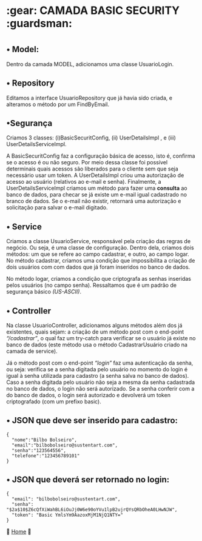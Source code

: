 <h1> :gear: CAMADA BASIC SECURITY :guardsman:  <h1>

<h2> • Model: </h2>
Dentro da camada MODEL, adicionamos uma classe UsuarioLogin.

<h2> • Repository </h2>
Editamos a interface UsuarioRepository que já havia sido criada, e alteramos o método por um FindByEmail.

<h2> •Segurança </h2>

Criamos 3 classes: (i)BasicSecuritConfig, (ii) UserDetailsImpl , e (iii) UserDetailsServiceImpl.

A BasicSecuritConfig faz a configuração básica de acesso, isto é, confirma se o acesso é ou não seguro.
Por meio dessa classe foi possível determinais quais acessos são liberados para o cliente sem que seja necessário usar um token.
A UserDetailsImpl criou uma autorização de acesso ao usuário (relativos ao e-mail e senha).
Finalmente, a UserDetailsServiceImpl  criamos um método para fazer uma <b>consulta</b> ao banco de dados, para checar se já existe um e-mail igual cadastrado no branco de dados.
Se o e-mail não existir, retornará uma autorização e solicitação para salvar o e-mail digitado.

<h2> • Service </h2>
Criamos a classe UsuarioService, responsável pela criação das regras de negócio. Ou seja, é uma classe de configuração.
Dentro dela, criamos dois métodos: um que se refere ao campo cadastrar, e outro, ao campo logar.
No método cadastrar, criamos uma condição que impossibilita a criação de dois usuários com com dados que já foram inseridos no banco de dados.

No método logar, criamos a condição que criptografa as senhas inseridas pelos usuários (no campo senha).
Ressaltamos que é um padrão de segurança básico _(US-ASCII)_.

<h2> • Controller </h2>

Na classe UsuarioController, adicionamos alguns métodos além dos já existentes, quais sejam: a criação de um método post com o end-point _“/cadastrar”_,
o qual faz um try-catch para verificar se o usuário já existe no banco de dados (este método usa o método CadastrarUsuário criado na camada de service).

Já o método post com o end-point _“login”_ faz uma autenticação da senha, ou seja: verifica se a senha digitada pelo usuário no momento do login é igual à senha utilizada para cadastro (a senha salva no banco de dados).
Caso a senha digitada pelo usuário não seja a mesma da senha cadastrada no banco de dados, o login não será autorizado. Se a senha conferir com a do banco de dados, o login será autorizado e devolverá um token criptografado (com um prefixo basic).

<h2> • JSON que deve ser inserido para cadastro: </h2>

~~~
{ 
  "nome":"Bilbo Bolseiro", 
  "email":"bilbobolseiro@sustentart.com",
  "senha":"123564556",
  "telefone":"123456789101"
}
~~~~

<h2> • JSON que deverá ser retornado no login: </h2>

~~~
{
  "email": "bilbobolseiro@sustentart.com",
  "senha": "$2a$10$Z6cQfXiWahBL6iOuJj0W6e90oYVu1lpB2ujrQYsQRbOheA0LHwNJW",
  "token": "Basic YmlsYm9AazoxMjM1NjQ1NTY="
}
~~~


:house_with_garden: [Home](https://github.com/WeslleyRocha/Projeto-Integrador-Generation) :house_with_garden:

